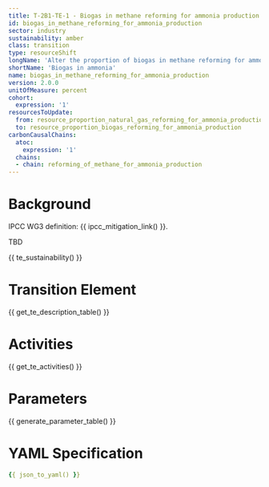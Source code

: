 ```yaml
---
title: T-2B1-TE-1 - Biogas in methane reforming for ammonia production
id: biogas_in_methane_reforming_for_ammonia_production
sector: industry
sustainability: amber
class: transition
type: resourceShift
longName: 'Alter the proportion of biogas in methane reforming for ammonia production'
shortName: 'Biogas in ammonia'
name: biogas_in_methane_reforming_for_ammonia_production                
version: 2.0.0
unitOfMeasure: percent
cohort:
  expression: '1'
resourcesToUpdate:
  from: resource_proportion_natural_gas_reforming_for_ammonia_production
  to: resource_proportion_biogas_reforming_for_ammonia_production
carbonCausalChains:
  atoc:
    expression: '1'
  chains:
  - chain: reforming_of_methane_for_ammonia_production
---
```


# Background

IPCC WG3 definition: {{ ipcc_mitigation_link() }}.

TBD




{{ te_sustainability() }}

# Transition Element

{{ get_te_description_table() }}




# Activities

{{ get_te_activities() }}


# Parameters

{{ generate_parameter_table() }}


# YAML Specification

```yaml
{{ json_to_yaml() }}
```
